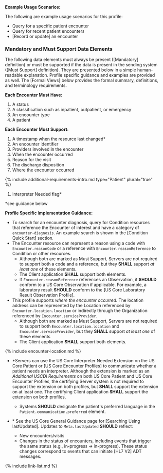 
**Example Usage Scenarios:**

The following are example usage scenarios for this profile:

-   Query for a specific patient encounter
-   Query for recent patient encounters
-   [Record or update] an encounter

### Mandatory and Must Support Data Elements


The following data elements must always be present ([Mandatory] definition) or must be supported if the data is present in the sending system ([Must Support] definition). They are presented below in a simple human-readable explanation. Profile specific guidance and examples are provided as well. The [Formal Views] below provides the formal summary, definitions, and terminology requirements.  

**Each Encounter Must Have:**

1. A status
1. A classification such as inpatient, outpatient, or emergency
1. An encounter type
1. A patient

**Each Encounter Must Support:**

1. A timestamp when the resource last changed*
1. An encounter identifier
1. Providers involved in the encounter
1. When the encounter occurred
1. Reason for the visit
1. The discharge disposition
1. Where the encounter occurred

{% include additional-requirements-intro.md type="Patient" plural="true" %}

1. Interpreter Needed flag*

*see guidance below

**Profile Specific Implementation Guidance:**

* To search for an encounter diagnosis, query for Condition resources that reference the Encounter of interest and have a category of `encounter-diagnosis`.   An example search is shown in the [Condition Quick Start] section.
* The Encounter resource can represent a reason using a code with `Encounter.reasonCode` or a reference with `Encounter.reasonReference` to  Condition or other resources.
   * Although both are marked as Must Support, Servers are not required to support both a code and a reference, but they **SHALL** support *at least one* of these elements.
   * The Client application **SHALL** support both elements.
   * If `Encounter.reasonReference` references an Observation, it **SHOULD** conform to a US Core Observation if applicable. For example, a laboratory result **SHOULD** conform to the [US Core Laboratory Result Observation Profile].
* This profile supports *where the encounter occurred*.  The location address can be represented by the Location referenced by `Encounter.location.location` or indirectly through the Organization referenced by `Encounter.serviceProvider`.
  * Although both are marked as Must Support, Servers are not required to support both `Encounter.location.location` and `Encounter.serviceProvider`, but they **SHALL** support *at least one* of these elements.
  * The Client application **SHALL** support both elements.

{% include encounter-location.md %}



- \*Servers can use the US Core Interpreter Needed Extension on the US Core Patient or [US Core Encounter Profiles] to communicate whether a patient needs an interpreter. Although the extension is marked as an *Additional USCDI Requirements* on both US Core Patient and US Core Encounter Profiles, the certifying Server system is not required to support the extension on both profiles, but **SHALL** support the extension on at least one. The certifying Client application **SHALL** support the extension on both profiles.
  - <span class="bg-success" markdown="1">Systems **SHOULD** designate the patient's preferred language in the `Patient.communication.preferred` element.</span><!-- new-content -->

- \* See the US Core General Guidance page for [Searching Using lastUpdated]. Updates to `Meta.lastUpdated` **SHOULD** reflect:
  - New encounters/visits
  - Changes in the status of encounters, including events that trigger the same status (e.g., in-progress → in-progress). These status changes correspond to events that can initiate [HL7 V2] ADT messages.



{% include link-list.md %}
